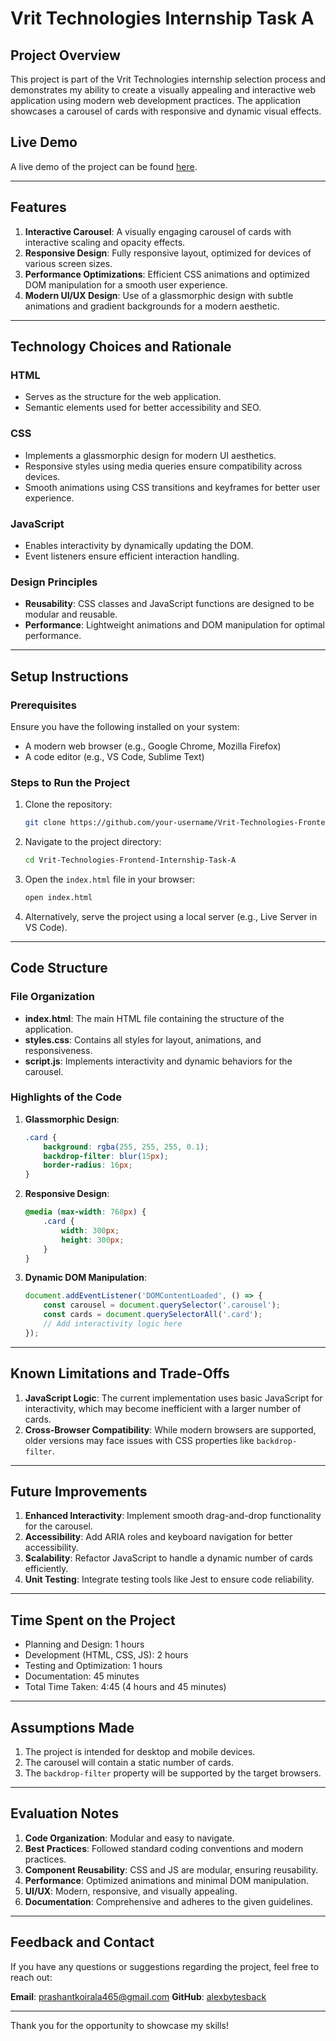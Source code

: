 # Vrit Technologies Internship Task A

## Project Overview

This project is part of the Vrit Technologies internship selection process and demonstrates my ability to create a visually appealing and interactive web application using modern web development practices. The application showcases a carousel of cards with responsive and dynamic visual effects.

## Live Demo
A live demo of the project can be found [here](https://vrit-technologies-frontend-internship-task-a-xv9a.vercel.app/).

---

## Features

1. **Interactive Carousel**: A visually engaging carousel of cards with interactive scaling and opacity effects.
2. **Responsive Design**: Fully responsive layout, optimized for devices of various screen sizes.
3. **Performance Optimizations**: Efficient CSS animations and optimized DOM manipulation for a smooth user experience.
4. **Modern UI/UX Design**: Use of a glassmorphic design with subtle animations and gradient backgrounds for a modern aesthetic.

---

## Technology Choices and Rationale

### **HTML**
- Serves as the structure for the web application.
- Semantic elements used for better accessibility and SEO.

### **CSS**
- Implements a glassmorphic design for modern UI aesthetics.
- Responsive styles using media queries ensure compatibility across devices.
- Smooth animations using CSS transitions and keyframes for better user experience.

### **JavaScript**
- Enables interactivity by dynamically updating the DOM.
- Event listeners ensure efficient interaction handling.

### **Design Principles**
- **Reusability**: CSS classes and JavaScript functions are designed to be modular and reusable.
- **Performance**: Lightweight animations and DOM manipulation for optimal performance.

---

## Setup Instructions

### Prerequisites
Ensure you have the following installed on your system:
- A modern web browser (e.g., Google Chrome, Mozilla Firefox)
- A code editor (e.g., VS Code, Sublime Text)

### Steps to Run the Project
1. Clone the repository:
   ```bash
   git clone https://github.com/your-username/Vrit-Technologies-Frontend-Internship-Task-A.git
   ```

2. Navigate to the project directory:
   ```bash
   cd Vrit-Technologies-Frontend-Internship-Task-A
   ```

3. Open the `index.html` file in your browser:
   ```bash
   open index.html
   ```

4. Alternatively, serve the project using a local server (e.g., Live Server in VS Code).

---

## Code Structure

### **File Organization**
- **index.html**: The main HTML file containing the structure of the application.
- **styles.css**: Contains all styles for layout, animations, and responsiveness.
- **script.js**: Implements interactivity and dynamic behaviors for the carousel.

### **Highlights of the Code**
1. **Glassmorphic Design**:
   ```css
   .card {
       background: rgba(255, 255, 255, 0.1);
       backdrop-filter: blur(15px);
       border-radius: 16px;
   }
   ```
2. **Responsive Design**:
   ```css
   @media (max-width: 768px) {
       .card {
           width: 300px;
           height: 300px;
       }
   }
   ```
3. **Dynamic DOM Manipulation**:
   ```javascript
   document.addEventListener('DOMContentLoaded', () => {
       const carousel = document.querySelector('.carousel');
       const cards = document.querySelectorAll('.card');
       // Add interactivity logic here
   });
   ```

---

## Known Limitations and Trade-Offs

1. **JavaScript Logic**: The current implementation uses basic JavaScript for interactivity, which may become inefficient with a larger number of cards.
2. **Cross-Browser Compatibility**: While modern browsers are supported, older versions may face issues with CSS properties like `backdrop-filter`.

---

## Future Improvements

1. **Enhanced Interactivity**: Implement smooth drag-and-drop functionality for the carousel.
2. **Accessibility**: Add ARIA roles and keyboard navigation for better accessibility.
3. **Scalability**: Refactor JavaScript to handle a dynamic number of cards efficiently.
4. **Unit Testing**: Integrate testing tools like Jest to ensure code reliability.

---

## Time Spent on the Project

- Planning and Design: 1 hours
- Development (HTML, CSS, JS): 2 hours
- Testing and Optimization: 1 hours
- Documentation: 45 minutes
- Total Time Taken: 4:45 (4 hours and 45 minutes)

---

## Assumptions Made

1. The project is intended for desktop and mobile devices.
2. The carousel will contain a static number of cards.
3. The `backdrop-filter` property will be supported by the target browsers.

---

## Evaluation Notes

1. **Code Organization**: Modular and easy to navigate.
2. **Best Practices**: Followed standard coding conventions and modern practices.
3. **Component Reusability**: CSS and JS are modular, ensuring reusability.
4. **Performance**: Optimized animations and minimal DOM manipulation.
5. **UI/UX**: Modern, responsive, and visually appealing.
6. **Documentation**: Comprehensive and adheres to the given guidelines.

---

## Feedback and Contact
If you have any questions or suggestions regarding the project, feel free to reach out:

**Email**: prashantkoirala465@gmail.com
**GitHub**: [alexbytesback](https://github.com/alexbytesback)

---

Thank you for the opportunity to showcase my skills!
